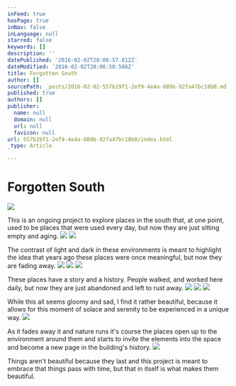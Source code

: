 ```yaml
---
inFeed: true
hasPage: true
inNav: false
inLanguage: null
starred: false
keywords: []
description: ''
datePublished: '2016-02-02T20:06:57.812Z'
dateModified: '2016-02-02T20:06:50.586Z'
title: Forgotten South
author: []
sourcePath: _posts/2016-02-02-557b19f1-2ef9-4e4a-889b-92fa47bc18b0.md
published: true
authors: []
publisher:
  name: null
  domain: null
  url: null
  favicon: null
url: 557b19f1-2ef9-4e4a-889b-92fa47bc18b0/index.html
_type: Article

---
```

# Forgotten South
![](https://the-grid-user-content.s3-us-west-2.amazonaws.com/2e46ec89-c1c8-40fa-b993-81cdde52df4b.jpg)

This is an ongoing project to explore places in the south that, at one point, used to be places that were used every day, but now they are just sitting empty and aging.  ![](https://the-grid-user-content.s3-us-west-2.amazonaws.com/1317036e-73ff-431b-ac52-c77a18476f85.jpg)
![](https://the-grid-user-content.s3-us-west-2.amazonaws.com/cba54869-e3d6-4b75-8f69-b69ccec6dc8b.jpg)

The contrast of light and dark in these environments is meant to highlight the idea that years ago these places were once meaningful, but now they are fading away.
![](https://the-grid-user-content.s3-us-west-2.amazonaws.com/8628314b-e122-416e-bcdd-36304aa25d26.jpg)
![](https://the-grid-user-content.s3-us-west-2.amazonaws.com/465e5567-791d-4683-9c26-82a37333c1df.jpg)
![](https://the-grid-user-content.s3-us-west-2.amazonaws.com/75742aa1-3749-4b22-8be4-777a23e6c050.jpg)

These places have a story and a history. People walked, and worked here daily, but now they are just abandoned and left to rust away.
![](https://the-grid-user-content.s3-us-west-2.amazonaws.com/c8f537d5-8ab6-4690-aadb-487cacc01dd4.jpg)
![](https://the-grid-user-content.s3-us-west-2.amazonaws.com/058825b5-448e-4dbd-bc24-0cc1cacbc368.jpg)
![](https://the-grid-user-content.s3-us-west-2.amazonaws.com/ef73ba85-c09f-4a72-9152-7a270677439b.jpg)

While this all seems gloomy and sad, I find it rather beautiful, because it allows for this moment of solace and serenity to be experienced in a unique way.
![](https://the-grid-user-content.s3-us-west-2.amazonaws.com/9285d8ce-438f-492c-b9ca-fe746ff3d12f.jpg)

As it fades away it and nature runs it's course the places open up to the environment around them and starts to invite the elements into the space and become a new page in the building's history.
![](https://the-grid-user-content.s3-us-west-2.amazonaws.com/a3ad97d6-9a6b-48a2-9dbf-943f73f7f536.jpg)

Things aren't beautiful because they last and this project is meant to embrace that things pass with time, but that in itself is what makes them beautiful.